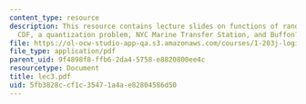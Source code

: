 ```yaml
---
content_type: resource
description: This resource contains lecture slides on functions of random variables,
  CDF, a quantization problem, NYC Marine Transfer Station, and Buffon?s Needle Experiment.
file: https://ol-ocw-studio-app-qa.s3.amazonaws.com/courses/1-203j-logistical-and-transportation-planning-methods-fall-2006/5fb3828ccf1c35471a4ae82804586d50_lec3.pdf
file_type: application/pdf
parent_uid: 9f4898f8-ffb6-2da4-5758-e8820800ee4c
resourcetype: Document
title: lec3.pdf
uid: 5fb3828c-cf1c-3547-1a4a-e82804586d50
---
```

